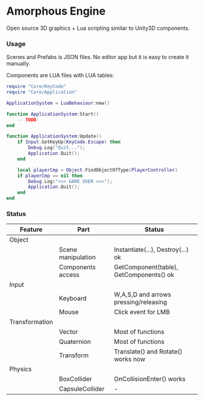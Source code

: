 # Amorphous Engine

Open source 3D graphics + Lua scripting similar to Unity3D components.

### Usage

Scenes and Prefabs is JSON files. No editor app but it is easy to create it manually.

Components are LUA files with LUA tables:

```lua
require "Core/KeyCode"
require "Core/Application"

ApplicationSystem = LuaBehaviour:new()

function ApplicationSystem:Start()
    -- TODO:
end

function ApplicationSystem:Update()
    if Input.GetKeyUp(KeyCode.Escape) then
        Debug.Log("Quit...");
        Application.Quit();
    end

    local playerCmp = Object.FindObjectOfType(PlayerController)
    if playerCmp == nil then
        Debug.Log("<<< GAME OVER >>>");
        Application.Quit();
    end
end
```

### Status

| Feature        | Part               | Status                                  |
|----------------|--------------------|-----------------------------------------|
| Object         |                    |                                         |
|                | Scene manipulation | Instantiate(...), Destroy(...) ok       |
|                | Components access  | GetComponent(table), GetComponents() ok |
| Input          |                    |                                         |
|                | Keyboard           | W,A,S,D and arrows pressing/releasing   |
|                | Mouse              | Click event for LMB                     |
| Transformation |                    |                                         |
|                | Vector             | Most of functions                       |
|                | Quaternion         | Most of functions                       |
|                | Transform          | Translate() and Rotate() works now      |
| Physics        |                    |                                         |
|                | BoxCollider        | OnCollisionEnter() works                |
|                | CapsuleCollider    | -                                       |
